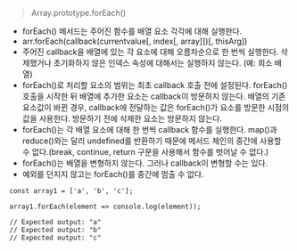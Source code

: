 > Array.prototype.forEach()

- forEach() 메서드는 주어진 함수를 배열 요소 각각에 대해 실행한다.
- arr.forEach(callback(currentvalue[, index[, array]])[, thisArg])
- 주어진 callback을 배열에 있는 각 요소에 대해 오름차순으로 한 번씩 실행한다. 삭제했거나 초기화하지 않은 인덱스 속성에 대해서는 실행하지 않는다. (예: 희소 배열)
- forEach()로 처리할 요소의 범위는 최초 callback 호출 전에 설정된다. forEach() 호출을 시작한 뒤 배열에 추가한 요소는 callback이 방문하지 않는다. 배열의 기존 요소값이 바뀐 경우, callback에 전달하는 값은 forEach()가 요소를 방문한 시점의 값을 사용한다. 방문하기 전에 삭제한 요소는 방문하지 않는다.
- forEach()는 각 배열 요소에 대해 한 번씩 callback 함수를 실행한다. map()과 reduce()와는 달리 undefined를 반환하기 때문에 메서드 체인의 중간에 사용할 수 없다.(break, continue, return 구문을 사용해서 함수를 벗어날 수 없다.)
- forEach()는 배열을 변형하지 않는다. 그러나 callback이 변형할 수는 있다.
- 예외를 던지지 않고는 forEach()를 중간에 멈출 수 없다.

```
const array1 = ['a', 'b', 'c'];

array1.forEach(element => console.log(element));

// Expected output: "a"
// Expected output: "b"
// Expected output: "c"
```
